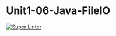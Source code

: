# Unit1-06-Java-FileIO

[![Super Linter](https://github.com/ICS4U-Programming-Keiden-B/Unit1-06-Java-FileIO/actions/workflows/main.yml/badge.svg)](https://github.com/ICS4U-Programming-Keiden-B/Unit1-06-Java-FileIO/actions/workflows/main.yml)
